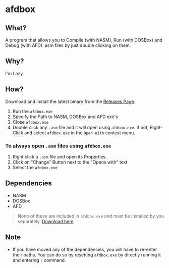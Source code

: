 # afdbox

## What?
A program that allows you to Compile (with NASM), Run (with DOSBox) and Debug (with AFD) .asm files by just double clicking on them.

## Why?
I'm Lazy

## How?
Download and install the latest binary from the [Releases Page](https://github.com/HusnainTaj/afdbox/releases).

1. Run the `afdbox.exe`
2. Specify the Path to NASM, DOSBox and AFD exe's
3. Close `afdbox.exe`
4. Double click any `.asm` file and it will open using `afdbox.exe`. If not, Right-Click and select `afdbox.exe` in the `Open With` context menu.

### To always open `.asm` files using `afdbox.exe`
1. Right click a `.asm` file and open its Properties.
2. Click on "Change" Button next to the "Opens with" text
3. Select the `afdbox.exe` 

## Dependencies
- NASM
- DOSBox
- AFD

> None of these are included in `afdbox.exe` and must be installed by you separately. [Download here](https://github.com/HusnainTaj/afdbox/releases/download/main/COAL-Setup.zip)

## Note
- If you have moved any of the dependencies, you will have to re-enter their paths. You can do so by resetting `afdbox.exe` by directly running it and entering `r` command.
